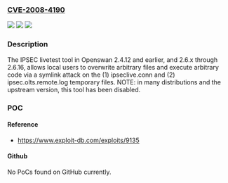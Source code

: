 ### [CVE-2008-4190](https://cve.mitre.org/cgi-bin/cvename.cgi?name=CVE-2008-4190)
![](https://img.shields.io/static/v1?label=Product&message=n%2Fa&color=blue)
![](https://img.shields.io/static/v1?label=Version&message=n%2Fa&color=blue)
![](https://img.shields.io/static/v1?label=Vulnerability&message=n%2Fa&color=brighgreen)

### Description

The IPSEC livetest tool in Openswan 2.4.12 and earlier, and 2.6.x through 2.6.16, allows local users to overwrite arbitrary files and execute arbitrary code via a symlink attack on the (1) ipseclive.conn and (2) ipsec.olts.remote.log temporary files.  NOTE: in many distributions and the upstream version, this tool has been disabled.

### POC

#### Reference
- https://www.exploit-db.com/exploits/9135

#### Github
No PoCs found on GitHub currently.

